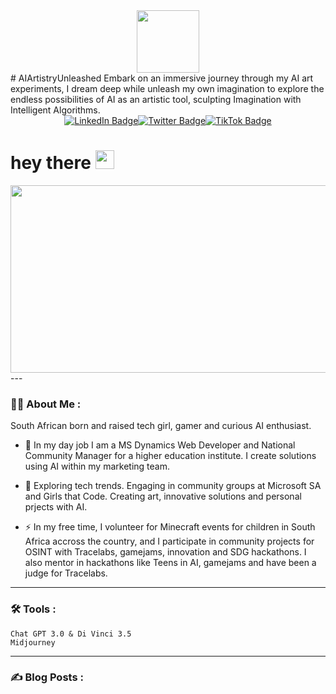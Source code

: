 <div id="header" align="center">
  <img src="https://media.giphy.com/media/M9gbBd9nbDrOTu1Mqx/giphy.gif" width="100"/>
</div># AIArtistryUnleashed
Embark on an immersive journey through my AI art experiments, I dream deep while unleash my own imagination to explore the endless possibilities of AI as an artistic tool, sculpting Imagination with Intelligent Algorithms. 
<div id="badges" style="display: flex; justify-content: center;">
  <a href="https://www.linkedin.com/in/rebecca-isherwood-b23007136/" target="_blank">
    <img src="https://img.shields.io/badge/LinkedIn-blue?style=for-the-badge&logo=linkedin&logoColor=white" alt="LinkedIn Badge"/>
  </a>
  <a href="https://twitter.com/DotBecca" target="_blank">
    <img src="https://img.shields.io/badge/Twitter-blue?style=for-the-badge&logo=twitter&logoColor=white" alt="Twitter Badge"/>
  </a>
  <a href="https://www.tiktok.com/@becca2point0" target="_blank">
    <img src="https://img.shields.io/badge/TikTok-black?style=for-the-badge&logo=tiktok&logoColor=white" alt="TikTok Badge"/>
  </a>
</div>
<h1>
  hey there
  <img src="https://media.giphy.com/media/hvRJCLFzcasrR4ia7z/giphy.gif" width="30px"/>
</h1>
<div align="center">
  <img src="https://media.giphy.com/media/6ib6KPmkeAjDTxMxij/giphy.gif" width="600" height="300"/>
</div>
---

### :woman_technologist: About Me :
South African born and raised tech girl, gamer and curious AI enthusiast.

- :telescope: In my day job I am a MS Dynamics Web Developer and National Community Manager for a higher education institute. I create solutions using AI within my marketing team.

- :seedling: Exploring tech trends. Engaging in community groups at Microsoft SA and Girls that Code. Creating art, innovative solutions and personal prjects with AI.

- :zap: In my free time, I volunteer for Minecraft events for children in South Africa accross the country, and I participate in community projects for OSINT with Tracelabs, gamejams, innovation and SDG hackathons. I also mentor in hackathons like Teens in AI, gamejams and have been a judge for Tracelabs.


- ---

### :hammer_and_wrench: Tools :

<div>
  
    Chat GPT 3.0 & Di Vinci 3.5
    Midjourney
---

### :writing_hand: Blog Posts :
<!-- BLOG-POST-LIST:START -->
<!-- BLOG-POST-LIST:END -->
